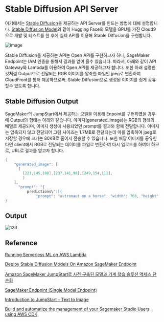 # Stable Diffusion API Server

여기에서는 [Stable Diffusion](https://huggingface.co/runwayml/stable-diffusion-v1-5)을 제공하는 API Server를 만드는 방법에 대해 설명합니다. [Stable Diffusion Model](https://github.com/kyopark2014/stable-diffusion-model)와 같이 Hugging Face의 모델을 GPU를 가진 Cloud9으로 개발 및 테스트를 한 후에 실제 API를 이용해 Stable Diffusion을 구현합니다. 

![image](https://user-images.githubusercontent.com/52392004/217037303-23955722-0a1b-4710-b5cc-ffaf2ee8fe48.png)

Stable Diffusion을 제공하는 API는 Open API를 구현하고자 하나, SageMaker Endpoint는 IAM 인증을 통해서 결과를 얻어 올수 있습니다. 따라서, 아래와 같이 API Gateway와 Lambda를 이용하여 Open API를 제공하고자 합니다. 또한 아래 설명한것처럼 Output으로 전달되는 RGB 이미지를 압축한 파일인 jpeg로 변환하여 CloudFront를 통해 제공하므로써, Stable Diffusion으로 생성된 이미지를 쉽게 공유할수 있도록 합니다. 


## Stable Diffusion Output

SageMaker의 JumpStart에서 제공하는 모델을 이용해 Enpoint를 구현하였을 경우에 Output의 형태는 아래와 같습니다. 이미지(generated_image)는 RGB의 형태의 배열로 제공되며, 이미지 생성에 사용되었던 prompt를 결과와 함께 전달합니다. 
이미지는 압축되지 않고 전달되어 그림 사이즈는 1.7MB로 전달되는데 이를 압축하여 jpeg로 저장할 경우에 크기는 80KB로 줄어서 전송할 수 있습니다. 또한 해당 이미지를 공유한다면 client에서 RGB로 전달되는 데이터를 파일로 변환하여 다시 업로드를 하여야 하므로, URL로 결과를 얻고자 합니다. 

```java
{
    "generated_image": [
      [
        [221,145,108],[237,141,98],[249,154,111],
     	]
    ],
	  "prompt": "{
		  predictions\":[{
			  "prompt": "astronaut on a horse", "width": 768, "height": 768, "num_images_per_prompt": 1, "num_inference_steps": 50, "guidance_scale": 7.5}]
}
```

## Output 



![123](https://user-images.githubusercontent.com/52392004/217041497-6c2f906d-feb0-4bbc-b2e0-9daf97cf0bc8.jpeg)


## Reference

[Running Serverless ML on AWS Lambda](https://betterdev.blog/serverless-ml-on-aws-lambda/)

[Deploy Stable Diffusion Models On Amazon SageMaker Endpoint](https://github.com/aws-samples/deploy-stable-diffusion-model-on-amazon-sagemaker-endpoint)

[Amazon SageMaker JumpStart로 사전 구축된 모델과 기계 학습 솔루션 액세스 단순화](https://aws.amazon.com/ko/blogs/korea/amazon-sagemaker-jumpstart-simplifies-access-to-prebuilt-models-and-machine-learning-models/)

[SageMaker Endpoint (Single Model Endpoint)](https://github.com/aws-samples/aws-ai-ml-workshop-kr/blob/master/sagemaker/sm-special-webinar/lab_2_serving/2.1.Deploy.ipynb)

[Introduction to JumpStart - Text to Image](https://github.com/aws/amazon-sagemaker-examples/blob/main/introduction_to_amazon_algorithms/jumpstart_text_to_image/Amazon_JumpStart_Text_To_Image.ipynb)

[Build and automatize the management of your Sagemaker Studio Users using AWS CDK](https://github.com/aws-samples/aws-cdk-sagemaker-studio)
